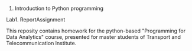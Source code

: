1. Introduction to Python programming
   
  Lab1. ReportAssignment

  This reposity contains homework for the python-based "Programming for Data Analytics" course, presented for master students of Transport and Telecommunication Institute.
